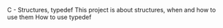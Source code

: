 C - Structures, typedef
This project is about structures, when and how to use them
How to use typedef
